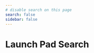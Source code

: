```yaml
---
# disable search on this page
search: false
sidebar: false
---
```


# Launch Pad Search

<!-- see .vuepress/components/SearchBar.vue -->
<SearchBar :permafocus="true" />

<br />
